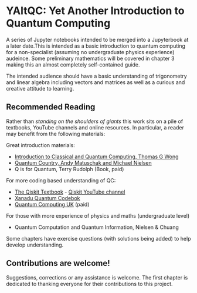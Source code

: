 # YAItQC: Yet Another Introduction to Quantum Computing 

A series of Jupyter notebooks intended to be merged into a Jupyterbook at a later date.This is intended as a basic introduction to quantum computing for a non-specialist (assuming no undergraduate physics experience) audeince. Some preliminary mathematics will be covered in chapter 3 making this an almost completely self-contained guide. 

The intended audience should have a basic understanding of trigonometry and linear algebra including vectors and matrices as well as a curious and creative attitude to learning. 

## Recommended Reading 

Rather than *standing on the shoulders of giants* this work sits on a pile of textbooks, YouTube channels and online resources. In particular, a reader may benefit from the following materials: 

Great introduction materials:


- [Introduction to Classical and Quantum Computing, Thomas G Wong](http://www.thomaswong.net/introduction-to-classical-and-quantum-computing-1e2p.pdf)
- [Quantum Country, Andy Matuschak and Michael Nielsen](https://quantum.country/)
- Q is for Quantum, Terry Rudolph (Book, paid)


For more coding based understanding of QC:

- [The Qiskit Textbook](https://qiskit.org/textbook/preface.html) 
        - [Qiskit YouTube channel](https://www.youtube.com/c/qiskit)
- [Xanadu Quantum Codebok](https://codebook.xanadu.ai/) 
- [Quantum Computing UK](https://quantumcomputinguk.org/) (paid)


For those with more experience of physics and maths (undergraduate level)

- Quantum Computation and Quantum Information, Nielsen & Chuang 

Some chapters have exercise questions (with solutions being added) to help develop understanding. 

## Contributions are welcome!

Suggestions, corrections or any assistance is welcome. The first chapter is dedicated to thanking everyone for their contributions to this project. 